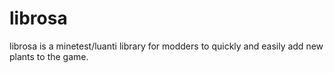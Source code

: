 # librosa
librosa is a minetest/luanti library for modders to quickly and easily add new plants to the game.
